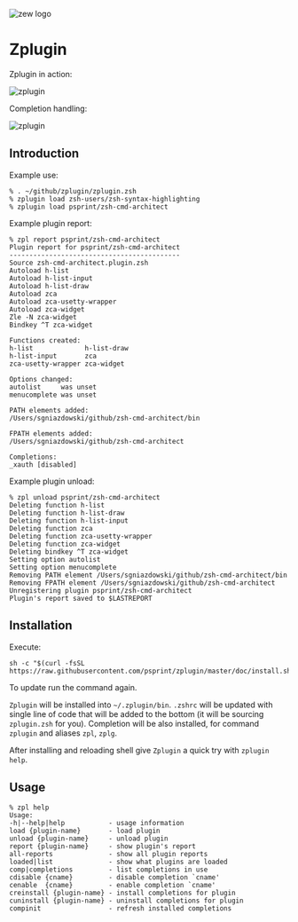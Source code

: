 ![zew logo](http://imageshack.com/a/img907/2224/62TFk9.png)

# Zplugin

Zplugin in action:

![zplugin](http://imageshack.com/a/img905/5575/n3p47o.gif)

Completion handling:

![zplugin](http://imageshack.com/a/img907/2167/CATuag.gif)

## Introduction

Example use:

```
% . ~/github/zplugin/zplugin.zsh
% zplugin load zsh-users/zsh-syntax-highlighting
% zplugin load psprint/zsh-cmd-architect
```

Example plugin report:

```
% zpl report psprint/zsh-cmd-architect
Plugin report for psprint/zsh-cmd-architect
-------------------------------------------
Source zsh-cmd-architect.plugin.zsh
Autoload h-list
Autoload h-list-input
Autoload h-list-draw
Autoload zca
Autoload zca-usetty-wrapper
Autoload zca-widget
Zle -N zca-widget
Bindkey ^T zca-widget

Functions created:
h-list             h-list-draw
h-list-input       zca
zca-usetty-wrapper zca-widget

Options changed:
autolist     was unset
menucomplete was unset

PATH elements added:
/Users/sgniazdowski/github/zsh-cmd-architect/bin

FPATH elements added:
/Users/sgniazdowski/github/zsh-cmd-architect

Completions:
_xauth [disabled]
```

Example plugin unload:

```
% zpl unload psprint/zsh-cmd-architect
Deleting function h-list
Deleting function h-list-draw
Deleting function h-list-input
Deleting function zca
Deleting function zca-usetty-wrapper
Deleting function zca-widget
Deleting bindkey ^T zca-widget
Setting option autolist
Setting option menucomplete
Removing PATH element /Users/sgniazdowski/github/zsh-cmd-architect/bin
Removing FPATH element /Users/sgniazdowski/github/zsh-cmd-architect
Unregistering plugin psprint/zsh-cmd-architect
Plugin's report saved to $LASTREPORT
```

## Installation

Execute:

```
sh -c "$(curl -fsSL https://raw.githubusercontent.com/psprint/zplugin/master/doc/install.sh)"
```

To update run the command again.

`Zplugin` will be installed into `~/.zplugin/bin`. `.zshrc` will be updated with
single line of code that will be added to the bottom (it will be sourcing
`zplugin.zsh` for you). Completion will be also installed, for command `zplugin`
and aliases `zpl`, `zplg`.

After installing and reloading shell give `Zplugin` a quick try with `zplugin help`.

## Usage

```
% zpl help
Usage:
-h|--help|help           - usage information
load {plugin-name}       - load plugin
unload {plugin-name}     - unload plugin
report {plugin-name}     - show plugin's report
all-reports              - show all plugin reports
loaded|list              - show what plugins are loaded
comp|completions         - list completions in use
cdisable {cname}         - disable completion `cname'
cenable  {cname}         - enable completion `cname'
creinstall {plugin-name} - install completions for plugin
cuninstall {plugin-name} - uninstall completions for plugin
compinit                 - refresh installed completions
```
